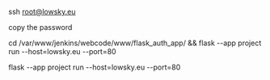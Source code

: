 ssh root@lowsky.eu

copy the password

cd /var/www/jenkins/webcode/www/flask_auth_app/ && flask --app project run --host=lowsky.eu --port=80

flask --app project run --host=lowsky.eu --port=80